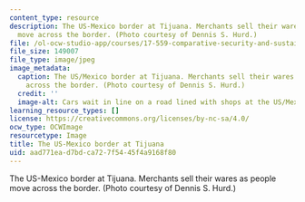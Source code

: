 ```yaml
---
content_type: resource
description: The US-Mexico border at Tijuana. Merchants sell their wares as people
  move across the border. (Photo courtesy of Dennis S. Hurd.)
file: /ol-ocw-studio-app/courses/17-559-comparative-security-and-sustainability-fall-2004/aad771ead7bdca727f5445f4a9168f80_17-559f04.jpg
file_size: 149007
file_type: image/jpeg
image_metadata:
  caption: The US/Mexico border at Tijuana. Merchants sell their wares as people move
    across the border. (Photo courtesy of Dennis S. Hurd.)
  credit: ''
  image-alt: Cars wait in line on a road lined with shops at the US/Mexican border.
learning_resource_types: []
license: https://creativecommons.org/licenses/by-nc-sa/4.0/
ocw_type: OCWImage
resourcetype: Image
title: The US-Mexico border at Tijuana
uid: aad771ea-d7bd-ca72-7f54-45f4a9168f80
---
```

The US-Mexico border at Tijuana. Merchants sell their wares as people move across the border. (Photo courtesy of Dennis S. Hurd.)